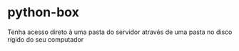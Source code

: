 # python-box
Tenha acesso direto à uma pasta do servidor através de uma pasta no disco rígido do seu computador
